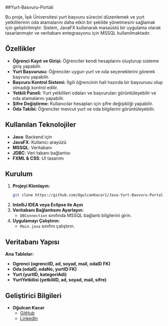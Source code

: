 ##Yurt-Basvuru-Portali

Bu proje, İşık Üniversitesi yurt başvuru sürecini düzenlemek ve yurt yetkililerinin oda atamalarını daha etkin bir şekilde yönetmesini sağlamak için geliştirilmiştir. Sistem, JavaFX kullanarak masaüstü bir uygulama olarak tasarlanmıştır ve veritabanı entegrasyonu için MSSQL kullanılmaktadır.

## Özellikler
- **Öğrenci Kayıt ve Girişi:** Öğrenciler kendi hesaplarını oluşturup sisteme giriş yapabilir.
- **Yurt Başvurusu:** Öğrenciler uygun yurt ve oda seçeneklerini görerek başvuru yapabilir.
- **Başvuru Kontrol Sistemi:** İlgili öğrencinin hali hazırda bir başvurusu olup olmadığı kontrol edilir.
- **Yetkili Paneli:** Yurt yetkilileri odaları ve başvuruları görüntüleyebilir ve oda atamalarını yapabilir.
- **Şifre Değiştirme:** Kullanıcılar hesapları için şifre değişikliği yapabilir.
- **Oda Takibi:** Öğrenciler mevcut yurt ve oda bilgilerini görüntüleyebilir.

## Kullanılan Teknolojiler
- **Java**: Backend için
- **JavaFX**: Kullanıcı arayüzü
- **MSSQL**: Veritabanı
- **JDBC**: Veri tabanı bağlantısı
- **FXML & CSS**: UI tasarımı

## Kurulum
1. **Projeyi Klonlayın:**
    ```sh
    git clone https://github.com/OgulcanKacar1/Java-Yurt-Basvuru-Portali.git
    ```
2. **IntelliJ IDEA veya Eclipse ile Açın**
3. **Veritabanı Bağlantısını Ayarlayın:**
    - `DBConnection` sınıfında MSSQL bağlantı bilgilerini girin.
4. **Uygulamayı Çalıştırın:**
    - `Main.java` sınıfını çalıştırın.

## Veritabanı Yapısı
**Ana Tablolar:**
- **Ogrenci (ogrenciID, ad, soyad, mail, odaID FK)**
- **Oda (odaID, odaNo, yurtID FK)**
- **Yurt (yurtID, kategoriAdi)**
- **YurtYetkilisi (yetkiliID, ad, soyad, mail, sifre)**


## Geliştirici Bilgileri
- **Oğulcan Kacar**  
  - [GitHub](https://github.com/OgulcanKacar1)  
  - [LinkedIn](https://www.linkedin.com/in/o%C4%9Fulcan-kacar-768ba0202/)

